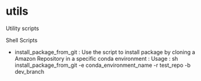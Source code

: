# utils
Utility scripts

Shell Scripts
 - install_package_from_git : Use the script to install package by cloning a Amazon Repository in a specific conda environment
							: Usage : sh install_package_from_git -e conda_environment_name -r test_repo -b dev_branch
